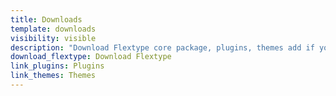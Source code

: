 ```yaml
---
title: Downloads
template: downloads
visibility: visible
description: "Download Flextype core package, plugins, themes add if you want to report a bug or contribute your ideas, you can use the Flextype GitHub Issues tracker"
download_flextype: Download Flextype
link_plugins: Plugins
link_themes: Themes
---
```

